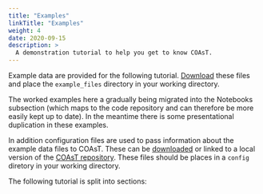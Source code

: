 ```yaml
---
title: "Examples"
linkTitle: "Examples"
weight: 4
date: 2020-09-15
description: >
  A demonstration tutorial to help you get to know COAsT.
---
```


Example data are provided for the following tutorial. [Download](https://linkedsystems.uk/erddap/files/COAsT_example_files/) these files and place the ``example_files`` directory in your
working directory.

The worked examples here a gradually being migrated into the Notebooks subsection (which maps to the code repository and can therefore be more easily kept up to date). In the meantime there is some presentational duplication in these examples.

In addition configuration files are used to pass information about the example data files to COAsT. These can be [downloaded](https://british-oceanographic-data-centre.github.io/COAsT/docs/getting-started/#example-configuration-files)
or linked to a local version of the [COAsT repository](https://github.com/British-Oceanographic-Data-Centre/COAsT/tree/master/config). These files should be places in a ``config`` diretory in your working directory.

The following tutorial is split into sections:
